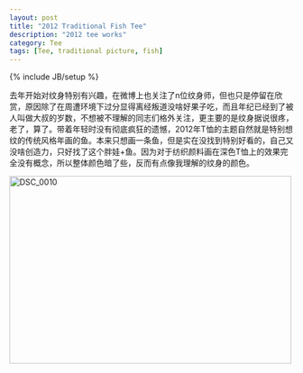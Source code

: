 ```yaml
---
layout: post
title: "2012 Traditional Fish Tee"
description: "2012 tee works"
category: Tee
tags: [Tee, traditional picture, fish]
---
```

{% include JB/setup %}

去年开始对纹身特别有兴趣，在微博上也关注了n位纹身师，但也只是停留在欣赏，原因除了在周遭环境下过分显得离经叛道没啥好果子吃，而且年纪已经到了被人叫做大叔的岁数，不想被不理解的同志们格外关注，更主要的是纹身据说很疼，老了，算了。带着年轻时没有彻底疯狂的遗憾，2012年T恤的主题自然就是特别想纹的传统风格年画的鱼。本来只想画一条鱼，但是实在没找到特别好看的，自己又没啥创造力，只好找了这个胖娃+鱼。因为对于纺织颜料画在深色T恤上的效果完全没有概念，所以整体颜色暗了些，反而有点像我理解的纹身的颜色。

<a href="http://www.flickr.com/photos/95186598@N08/8668915204/" title="Flickr 上 imyanbo 的 DSC_0010"><img src="http://farm9.staticflickr.com/8381/8668915204_56f4bcd9c0.jpg" width="500" height="333" alt="DSC_0010"></a>







